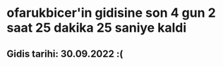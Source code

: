 # ofarukbicer'in gidisine son 4 gun 2 saat 25 dakika 25 saniye kaldi

## Gidis tarihi: 30.09.2022 :(
